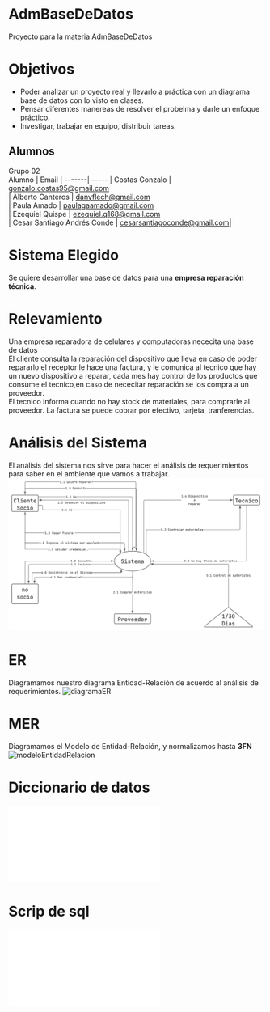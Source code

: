 # AdmBaseDeDatos
Proyecto para la materia AdmBaseDeDatos


# Objetivos 
- Poder analizar un proyecto real y llevarlo a práctica con un diagrama base de datos con lo visto en clases.
- Pensar diferentes manereas de resolver el probelma y darle un enfoque práctico.
- Investigar, trabajar en equipo, distribuir tareas.

## Alumnos
Grupo 02<br>
Alumno | Email |
-------| ----- |
Costas Gonzalo | gonzalo.costas95@gmail.com<br>|
Alberto Canteros |  danyflech@gmail.com<br>|
Paula Amado  |  paulagaamado@gmail.com<br>|
Ezequiel Quispe | ezequiel.q168@gmail.com<br>|
Cesar Santiago Andrés Conde | cesarsantiagoconde@gmail.com|

# Sistema Elegido 
Se quiere desarrollar una base de datos para una __empresa reparación técnica__.

# Relevamiento
Una empresa reparadora de celulares y computadoras nececita una base de datos<br>
El cliente consulta la reparación del dispositivo que lleva en caso de poder repararlo el receptor le hace una factura, y le comunica al tecnico que hay un nuevo dispositivo a reparar, cada mes hay control de los productos que consume el tecnico,en caso de nececitar reparación se los compra a un proveedor.<br>El tecnico informa cuando no hay stock de materiales, para comprarle al proveedor.
La factura se puede cobrar por efectivo, tarjeta, tranferencias.
# Análisis del Sistema
El análisis del sistema nos sirve para hacer el análisis de requerimientos para saber en el ambiente que vamos a trabajar.
![Análisis de Requerimientos](./Img/analisisDeRequerimiento.svg)

# ER
Diagramamos nuestro diagrama Entidad-Relación de acuerdo al análisis de requerimientos.
![diagramaER](./diseñoER/diagramaER.png)

# MER
Diagramamos el Modelo de Entidad-Relación, y normalizamos hasta __3FN__ 
![modeloEntidadRelacion](./diseñoER/ModeloRelacional3raFormaNormal.jpg)


# Diccionario de datos
![Diccionario de datos](./DD/DD.md)
# Scrip de sql
![ScripSql](./Script/Sql/reparacionTecnica.sql)
